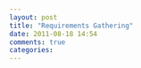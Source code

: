 ```yaml
---
layout: post
title: "Requirements Gathering"
date: 2011-08-18 14:54
comments: true
categories: 
---
```

